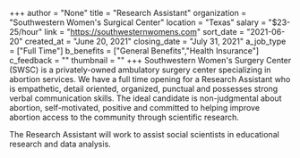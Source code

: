 +++
author = "None"
title = "Research Assistant"
organization = "Southwestern Women's Surgical Center"
location = "Texas"
salary = "$23-25/hour"
link = "https://southwesternwomens.com"
sort_date = "2021-06-20"
created_at = "June 20, 2021"
closing_date = "July 31, 2021"
a_job_type = ["Full Time"]
b_benefits = ["General Benefits","Health Insurance"]
c_feedback = ""
thumbnail = ""
+++
Southwestern Women's Surgery Center (SWSC) is a privately-owned ambulatory surgery center specializing in abortion services. We have a full time opening for a Research Assistant who is empathetic, detail oriented, organized, punctual and possesses strong verbal communication skills. The ideal candidate is non-judgmental about abortion, self-motivated, positive and committed to helping improve abortion access to the community through scientific research.

The Research Assistant will work to assist social scientists in educational research and data analysis.